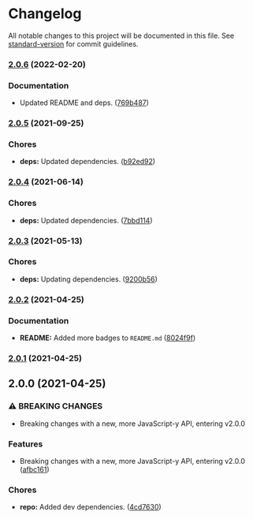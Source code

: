 # Changelog

All notable changes to this project will be documented in this file. See [standard-version](https://github.com/conventional-changelog/standard-version) for commit guidelines.

### [2.0.6](https://github.com/Anadian/application-log-winston-interface/compare/v2.0.5...v2.0.6) (2022-02-20)


### Documentation

* Updated README and deps. ([769b487](https://github.com/Anadian/application-log-winston-interface/commit/769b487d368968d63f9f3ad5bc135bd4059d21b4))

### [2.0.5](https://github.com/Anadian/application-log-winston-interface/compare/v2.0.4...v2.0.5) (2021-09-25)


### Chores

* **deps:** Updated dependencies. ([b92ed92](https://github.com/Anadian/application-log-winston-interface/commit/b92ed92b947a12c1f24df1ad3bc11c9c1cc7d253))

### [2.0.4](https://github.com/Anadian/application-log-winston-interface/compare/v2.0.3...v2.0.4) (2021-06-14)


### Chores

* **deps:** Updated dependencies. ([7bbd114](https://github.com/Anadian/application-log-winston-interface/commit/7bbd1142cc3091402fa10fa9f9dc53b512e257f8))

### [2.0.3](https://github.com/Anadian/application-log-winston-interface/compare/v2.0.2...v2.0.3) (2021-05-13)


### Chores

* **deps:** Updating dependencies. ([9200b56](https://github.com/Anadian/application-log-winston-interface/commit/9200b56afa79cff73cf11c009dcd4e25dbf2690b))

### [2.0.2](https://github.com/Anadian/application-log-winston-interface/compare/v2.0.1...v2.0.2) (2021-04-25)


### Documentation

* **README:** Added more badges to `README.md` ([8024f9f](https://github.com/Anadian/application-log-winston-interface/commit/8024f9f21145cfa09d09020098cec512539bdaf4))

### [2.0.1](https://github.com/Anadian/application-log-winston-interface/compare/v2.0.0...v2.0.1) (2021-04-25)

## 2.0.0 (2021-04-25)


### ⚠ BREAKING CHANGES

* Breaking changes with a new, more JavaScript-y API, entering v2.0.0

### Features

* Breaking changes with a new, more JavaScript-y API, entering v2.0.0 ([afbc161](https://github.com/Anadian/application-log-winston-interface/commit/afbc161aed586aed3071e1cd705d732a80342a91))


### Chores

* **repo:** Added dev dependencies. ([4cd7630](https://github.com/Anadian/application-log-winston-interface/commit/4cd7630a75781b8fa68b54a3b021b1b2a3500e60))

